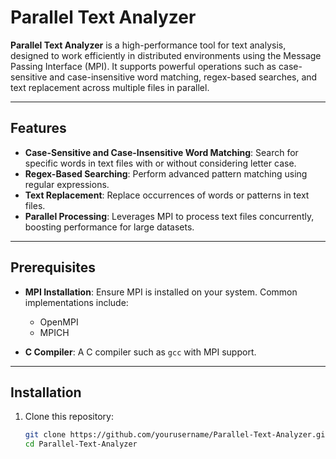# Parallel Text Analyzer

**Parallel Text Analyzer** is a high-performance tool for text analysis, designed to work efficiently in distributed environments using the Message Passing Interface (MPI). It supports powerful operations such as case-sensitive and case-insensitive word matching, regex-based searches, and text replacement across multiple files in parallel.

---

## Features

- **Case-Sensitive and Case-Insensitive Word Matching**: Search for specific words in text files with or without considering letter case.
- **Regex-Based Searching**: Perform advanced pattern matching using regular expressions.
- **Text Replacement**: Replace occurrences of words or patterns in text files.
- **Parallel Processing**: Leverages MPI to process text files concurrently, boosting performance for large datasets.

---

## Prerequisites

- **MPI Installation**: Ensure MPI is installed on your system. Common implementations include:
  - OpenMPI
  - MPICH

- **C Compiler**: A C compiler such as `gcc` with MPI support.

---

## Installation

1. Clone this repository:
   ```bash
   git clone https://github.com/yourusername/Parallel-Text-Analyzer.git
   cd Parallel-Text-Analyzer
